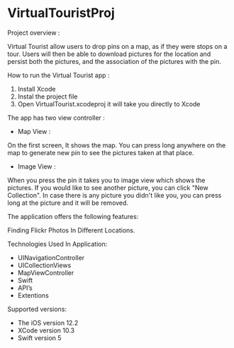 # VirtualTouristProj

Project overview :

Virtual Tourist allow users to drop pins on a map, as if they were stops on a tour. Users will then be able to download pictures for the location and persist both the pictures, and the association of the pictures with the pin.


How to run the Virtual Tourist app :

1. Install Xcode 
2. Instal the project file 
3. Open VirtualTourist.xcodeproj it will take you directly to Xcode


The app has two view controller :

- Map View :

On the first screen, It shows the map. You can press long anywhere on the map to generate new pin to see the pictures taken at that place. 


- Image View :

When you press the pin it takes you to image view which shows the pictures.
If you would like to see another picture, you can click "New Collection". 
In case there is any picture you didn't like you, you can press long at the picture and it will be removed.


The application offers the following features:

Finding Flickr Photos In Different Locations.


Technologies Used In Application:

- UINavigationController
- UICollectionViews
- MapViewController
- Swift
- API’s
- Extentions


Supported versions:

- The iOS version 12.2
- XCode version 10.3
- Swift version 5
